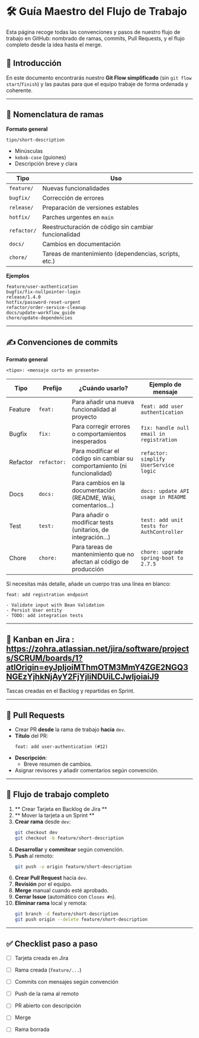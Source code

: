 # 🛠️ Guía Maestro del Flujo de Trabajo

Esta página recoge todas las convenciones y pasos de nuestro flujo de trabajo en GitHub: nombrado de ramas, commits, Pull Requests, y el flujo completo desde la idea hasta el merge.

## 📖 Introducción

En este documento encontrarás nuestro **Git Flow simplificado** (sin `git flow start`/`finish`) y las pautas para que el equipo trabaje de forma ordenada y coherente.

--- 

## 🌿 Nomenclatura de ramas

**Formato general**
```
tipo/short-description
```
- Minúsculas
- `kebab-case` (guiones)
- Descripción breve y clara

| Tipo        | Uso                                                   |
|-------------|-------------------------------------------------------|
| `feature/`  | Nuevas funcionalidades                                |
| `bugfix/`   | Corrección de errores                                 |
| `release/`  | Preparación de versiones estables                     |
| `hotfix/`   | Parches urgentes en `main`                            |
| `refactor/` | Reestructuración de código sin cambiar funcionalidad  |
| `docs/`     | Cambios en documentación                              |
| `chore/`    | Tareas de mantenimiento (dependencias, scripts, etc.) |

**Ejemplos**
```
feature/user-authentication
bugfix/fix-nullpointer-login
release/1.4.0
hotfix/password-reset-urgent
refactor/order-service-cleanup
docs/update-workflow_guide
chore/update-dependencies
```

---

## ✍️ Convenciones de commits

**Formato general**
```
<tipo>: <mensaje corto en presente>
```

| Tipo     | Prefijo     | ¿Cuándo usarlo?                                                           | Ejemplo de mensaje                        |
|----------|-------------|---------------------------------------------------------------------------|-------------------------------------------|
| Feature  | `feat:`     | Para añadir una nueva funcionalidad al proyecto                           | `feat: add user authentication`           |
| Bugfix   | `fix:`      | Para corregir errores o comportamientos inesperados                       | `fix: handle null email in registration`  |
| Refactor | `refactor:` | Para modificar el código sin cambiar su comportamiento (ni funcionalidad) | `refactor: simplify UserService logic`    |
| Docs     | `docs:`     | Para cambios en la documentación (README, Wiki, comentarios...)           | `docs: update API usage in README`        |
| Test     | `test:`     | Para añadir o modificar tests (unitarios, de integración...)              | `test: add unit tests for AuthController` |
| Chore    | `chore:`    | Para tareas de mantenimiento que no afectan al código de producción       | `chore: upgrade spring-boot to 2.7.5`     |

Si necesitas más detalle, añade un cuerpo tras una línea en blanco:
```
feat: add registration endpoint

- Validate input with Bean Validation
- Persist User entity
- TODO: add integration tests
```

---

## 🎯 Kanban en Jira : https://zohra.atlassian.net/jira/software/projects/SCRUM/boards/1?atlOrigin=eyJpIjoiMThmOTM3MmY4ZGE2NGQ3NGEzYjhkNjAyY2FjYjliNDUiLCJwIjoiaiJ9

Tascas creadas en el Backlog y repartidas en Sprint. 


---

## 🔀 Pull Requests

- Crear PR **desde** la rama de trabajo **hacia** `dev`.
- **Título** del PR:
  ```
  feat: add user-authentication (#12)
  ```
- **Descripción**:
    - Breve resumen de cambios.
- Asignar revisores y añadir comentarios según convención.

---

## 🚀 Flujo de trabajo completo

1. ** Crear Tarjeta en Backlog de Jira **
2. ** Mover la tarjeta a un Sprint **
3. **Crear rama** desde `dev`:
   ```bash
   git checkout dev
   git checkout -b feature/short-description
   ```
4. **Desarrollar** y **commitear** según convención.
5. **Push** al remoto:
   ```bash
   git push -u origin feature/short-description
   ```
8. **Crear Pull Request** hacia `dev`.
8. **Revisión** por el equipo.
9. **Merge** manual cuando esté aprobado.
11. **Cerrar Issue** (automático con `Closes #n`).
12. **Eliminar rama** local y remota:
    ```bash
    git branch -d feature/short-description
    git push origin --delete feature/short-description
    ```

---

## ✅ Checklist paso a paso

- [ ] Tarjeta creada en Jira
- [ ] Rama creada (`feature/...`)
- [ ] Commits con mensajes según convención
- [ ] Push de la rama al remoto
- [ ] PR abierto con descripción 
- [ ] Merge 
- [ ] Rama borrada  

